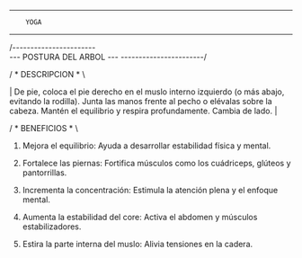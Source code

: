 --------------------
        YOGA
--------------------

/-----------------------\
--- POSTURA DEL ARBOL ---
\-----------------------/

/ * DESCRIPCION * \

| De pie, coloca el pie derecho en el muslo interno izquierdo (o más abajo, evitando la rodilla). Junta las manos frente al pecho o elévalas sobre la cabeza. Mantén el equilibrio y respira profundamente. Cambia de lado. |

/ * BENEFICIOS * \

1. Mejora el equilibrio: Ayuda a desarrollar estabilidad física y mental.

2. Fortalece las piernas: Fortifica músculos como los cuádriceps, glúteos y pantorrillas.

3. Incrementa la concentración: Estimula la atención plena y el enfoque mental.

4. Aumenta la estabilidad del core: Activa el abdomen y músculos estabilizadores.

5. Estira la parte interna del muslo: Alivia tensiones en la cadera.
